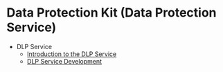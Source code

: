 # Data Protection Kit (Data Protection Service)

- DLP Service
  - [Introduction to the DLP Service](dlp-overview.md)
  - [DLP Service Development](dlp-guidelines.md)
